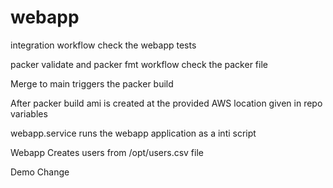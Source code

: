# webapp

integration workflow check the webapp tests

packer validate and packer fmt workflow check the packer file

Merge to main triggers the packer build

After packer build ami is created at the provided AWS location given in repo variables

webapp.service runs the webapp application as a inti script

Webapp Creates users from /opt/users.csv file

Demo Change

